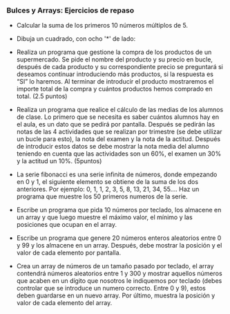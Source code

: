 ### Bulces y Arrays: Ejercicios de repaso

* Calcular la suma de los primeros 10 números múltiplos de 5.

* Dibuja un cuadrado, con ocho '*' de lado:
    
* Realiza un programa que gestione la compra de los productos de un
supermercado. Se pide el nombre del producto y su precio en bucle, después
de cada producto y su correspondiente precio se preguntará si deseamos
continuar introduciendo más productos, si la respuesta es “SI” lo haremos. Al
terminar de introducir el producto mostraremos el importe total de la compra
y cuántos productos hemos comprado en total. (2.5 puntos)

* Realiza un programa que realice el cálculo de las medias de los alumnos
de clase. Lo primero que se necesita es saber cuántos alumnos hay en el
aula, es un dato que se pedirá por pantalla. Después se pedirán las notas
de las 4 actividades que se realizan por trimestre (se debe utilizar un bucle
para esto), la nota del examen y la nota de la actitud. Después de
introducir estos datos se debe mostrar la nota media del alumno teniendo
en cuenta que las actividades son un 60%, el examen un 30% y la actitud
un 10%. (5puntos)

* La serie fibonacci es una serie infinita de números, donde empezando en 0 y 1, el siguiente elemento se obtiene de la suma de los dos anteriores. 
 Por ejemplo: 0, 1, 1, 2, 3, 5, 8, 13, 21, 34, 55…. Haz un programa que muestre los 50 primeros numeros de la serie.

* Escribe un programa que pida 10 números por teclado, los almacene en un array y que luego muestre el máximo valor, el mínimo y las posiciones que ocupan en el array.
* Escribe un programa que genere 20 números enteros aleatorios entre 0 y 99 y los almacene en un array. Después, debe mostrar la posición y el valor de cada elemento por pantalla.
* Crea un array de números de un tamaño pasado por teclado, el array contendrá números aleatorios entre 1 y 300 y mostrar aquellos números que acaben en un dígito que nosotros le indiquemos por teclado (debes controlar que se introduce un numero correcto. Entre 0 y 9), estos deben guardarse en un nuevo array. Por último, muestra la posición y valor de cada elemento del array.
